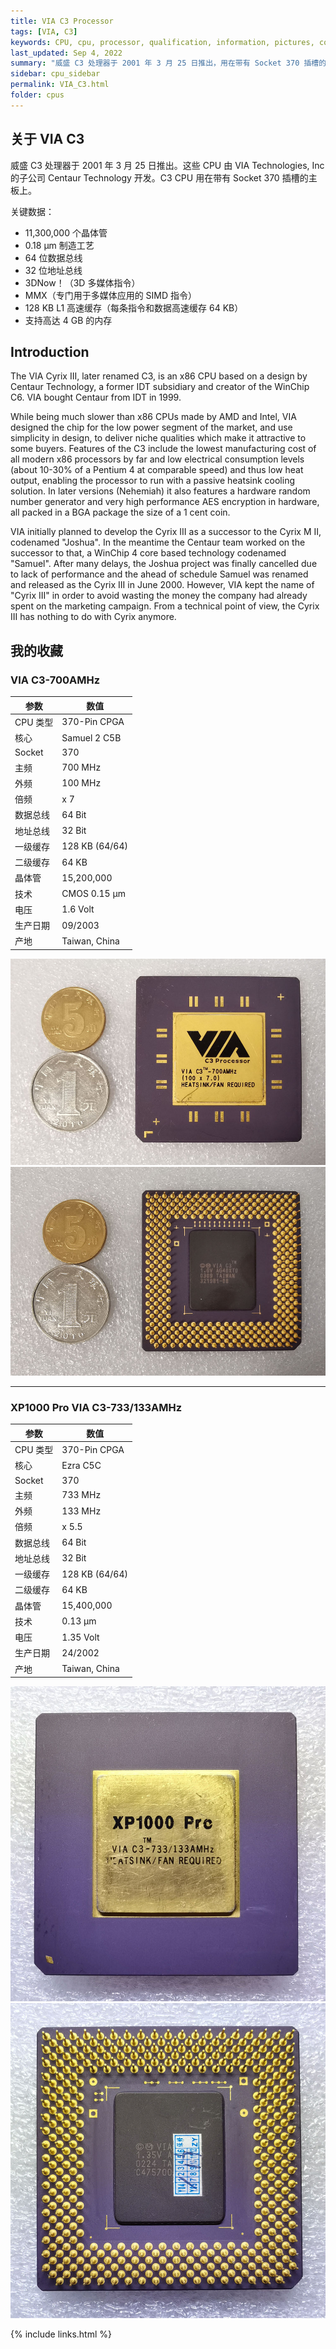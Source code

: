 ```yaml
---
title: VIA C3 Processor
tags: [VIA, C3]
keywords: CPU, cpu, processor, qualification, information, pictures, core, frequency, chip packaging, packaging, cpu info, x86, collection, amd, cyrix, harris, ibm, idt, iit, intel, motorola, nec, sgs, sgs-thomson, siemens, ST, signetics, mhs, ti, texas instruments, ulsi, umc, weitek, zilog, 808x, 8085, 8088, 8086, 80188, 80186, 80286, 286, 80386, 386, i386, Am386, 386sx, 386dx, 486, i486, 586, 486sx, 486dx, overdrive, 487, pentium, 586, 5x86, 386dlc, 386slc, 486dx2, mmx, ppro, pentium-pro, pro, athlon, duron, z80, dirk oppelt, dirk, oppelt, engineering, sample, samples
last_updated: Sep 4, 2022
summary: "威盛 C3 处理器于 2001 年 3 月 25 日推出，用在带有 Socket 370 插槽的主板上。"
sidebar: cpu_sidebar
permalink: VIA_C3.html
folder: cpus
---
```


## 关于 VIA C3

威盛 C3 处理器于 2001 年 3 月 25 日推出。这些 CPU 由 VIA Technologies, Inc 的子公司 Centaur Technology 开发。C3 CPU 用在带有 Socket 370 插槽的主板上。

关键数据：
 - 11,300,000 个晶体管
 - 0.18 µm 制造工艺
 - 64 位数据总线
 - 32 位地址总线
 - 3DNow！（3D 多媒体指令）
 - MMX（专门用于多媒体应用的 SIMD 指令）
 - 128 KB L1 高速缓存（每条指令和数据高速缓存 64 KB）
 - 支持高达 4 GB 的内存

## Introduction

The VIA Cyrix III, later renamed C3, is an x86 CPU based on a design by Centaur Technology, a former IDT subsidiary and creator of the WinChip C6. VIA bought Centaur from IDT in 1999.
 
While being much slower than x86 CPUs made by AMD and Intel, VIA designed the chip for the low power segment of the market, and use simplicity in design, to deliver niche qualities which make it attractive to some buyers. Features of the C3 include the lowest manufacturing cost of all modern x86 processors by far and low electrical consumption levels (about 10-30% of a Pentium 4 at comparable speed) and thus low heat output, enabling the processor to run with a passive heatsink cooling solution. In later versions (Nehemiah) it also features a hardware random number generator and very high performance AES encryption in hardware, all packed in a BGA package the size of a 1 cent coin.
 
VIA initially planned to develop the Cyrix III as a successor to the Cyrix M II, codenamed "Joshua". In the meantime the Centaur team worked on the successor to that, a WinChip 4 core based technology codenamed "Samuel". After many delays, the Joshua project was finally cancelled due to lack of performance and the ahead of schedule Samuel was renamed and released as the Cyrix III in June 2000. However, VIA kept the name of "Cyrix III" in order to avoid wasting the money the company had already spent on the marketing campaign. From a technical point of view, the Cyrix III has nothing to do with Cyrix anymore.

## 我的收藏

### VIA C3-700AMHz

| 参数 | 数值 |
| ------ | ------ |
| CPU 类型 | 370-Pin CPGA |
| 核心 | Samuel 2 C5B |
| Socket| 370 |
| 主频 | 700 MHz |
| 外频 | 100 MHz |
| 倍频 | x 7 |
| 数据总线 | 64 Bit |
| 地址总线 | 32 Bit |
| 一级缓存 | 128 KB (64/64) |
| 二级缓存 | 64 KB |
| 晶体管 | 15,200,000 |
| 技术 | CMOS 0.15 µm |
| 电压 | 1.6 Volt |
| 生产日期 | 09/2003 |
| 产地 | Taiwan, China |

![VIA C3-700AMHz 正面](/images/cpus/VIA/VIA_C3-700AMHz_1.jpg)
![VIA C3-700AMHz 反面](/images/cpus/VIA/VIA_C3-700AMHz_2.jpg)

---------

### XP1000 Pro VIA C3-733/133AMHz

| 参数 | 数值 |
| ------ | ------ |
| CPU 类型 | 370-Pin CPGA |
| 核心 | Ezra C5C |
| Socket| 370 |
| 主频 | 733 MHz |
| 外频 | 133 MHz |
| 倍频 | x 5.5 |
| 数据总线 | 64 Bit |
| 地址总线 | 32 Bit |
| 一级缓存 | 128 KB (64/64) |
| 二级缓存 | 64 KB |
| 晶体管 | 15,400,000 |
| 技术 | 0.13 µm |
| 电压 | 1.35 Volt |
| 生产日期 | 24/2002 |
| 产地 | Taiwan, China |

![XP1000 Pro VIA C3-733/133AMHz 正面](/images/cpus/VIA/VIA_C3-733133AMHz_XP1000_Pro_1.jpg)
![XP1000 Pro VIA C3-733/133AMHz 反面](/images/cpus/VIA/VIA_C3-733133AMHz_XP1000_Pro_2.jpg)

{% include links.html %}
